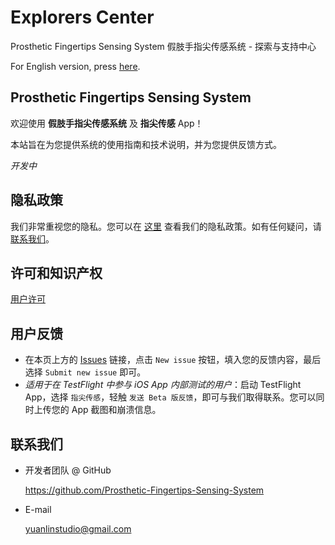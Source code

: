 # Explorers Center

Prosthetic Fingertips Sensing System 假肢手指尖传感系统 - 探索与支持中心

For English version, press [here](https://github.com/Prosthetic-Fingertips-Sensing-System/Explorers-Center).

## Prosthetic Fingertips Sensing System

欢迎使用 **假肢手指尖传感系统** 及 **指尖传感** App！

本站旨在为您提供系统的使用指南和技术说明，并为您提供反馈方式。

*开发中*

## 隐私政策

我们非常重视您的隐私。您可以在 [这里](Privacy%20Policy.md) 查看我们的隐私政策。如有任何疑问，请[联系我们](README.md#联系我们)。

## 许可和知识产权

[用户许可](LICENSE)

## 用户反馈

- 在本页上方的 [Issues](https://github.com/Prosthetic-Fingertips-Sensing-System/Explorers-Center/issues) 链接，点击 `New issue` 按钮，填入您的反馈内容，最后选择 `Submit new issue` 即可。
- *适用于在 TestFlight 中参与 iOS App 内部测试的用户*：启动 TestFlight App，选择 `指尖传感`，轻触 `发送 Beta 版反馈`，即可与我们取得联系。您可以同时上传您的 App 截图和崩溃信息。

## 联系我们

- 开发者团队 @ GitHub

    <https://github.com/Prosthetic-Fingertips-Sensing-System>

- E-mail

    [yuanlinstudio@gmail.com](mailto:yuanlinstudio@gmail.com)
